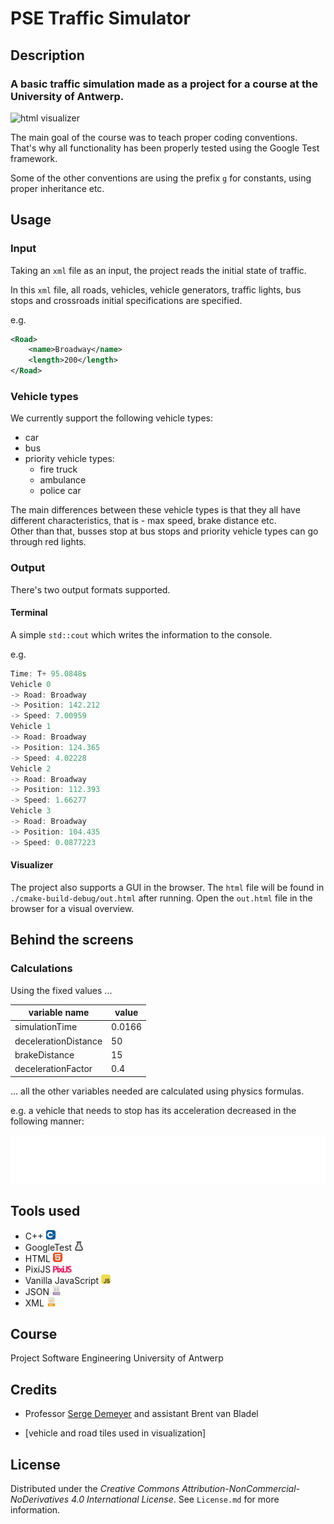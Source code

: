 # PSE Traffic Simulator

## Description

### A basic traffic simulation made as a project for a course at the University of Antwerp.

![html visualizer](images/htmlVisualizer.gif)

The main goal of the course was to teach proper coding conventions. That's why all functionality has been properly
tested using the Google Test framework.

Some of the other conventions are using the prefix `g` for constants, using proper inheritance etc.

## Usage

### Input

Taking an `xml` file as an input, the project reads the initial state of traffic.

In this `xml` file, all roads, vehicles, vehicle generators, traffic lights, bus stops and crossroads initial
specifications are specified.

e.g.

```xml
<Road>
    <name>Broadway</name>
    <length>200</length>
</Road>
```

### Vehicle types

We currently support the following vehicle types:

- car
- bus
- priority vehicle types:
    - fire truck
    - ambulance
    - police car

The main differences between these vehicle types is that they all have different characteristics, that is - max speed,
brake distance etc. <br/>
Other than that, busses stop at bus stops and priority vehicle types can go through red lights.

### Output

There's two output formats supported.

#### Terminal

A simple `std::cout` which writes the information to the console.

e.g.

```cpp
Time: T+ 95.0848s
Vehicle 0
-> Road: Broadway
-> Position: 142.212
-> Speed: 7.00959
Vehicle 1
-> Road: Broadway
-> Position: 124.365
-> Speed: 4.02228
Vehicle 2
-> Road: Broadway
-> Position: 112.393
-> Speed: 1.66277
Vehicle 3
-> Road: Broadway
-> Position: 104.435
-> Speed: 0.0877223
```

#### Visualizer

The project also supports a GUI in the browser. The `html` file will be found in `./cmake-build-debug/out.html` after
running. Open the `out.html` file in the browser for a visual overview.

## Behind the screens

### Calculations

Using the fixed values ...

| variable name        | value  |
| -------------------- | ------ |
| simulationTime       | 0.0166 |
| decelerationDistance | 50     |
| brakeDistance        | 15     |
| decelerationFactor   | 0.4    |

... all the other variables needed are calculated using physics formulas.

e.g. a vehicle that needs to stop has its acceleration decreased in the following manner:

![equation1](images/equation.svg)

## Tools used

- C++ <img src="images/icons/CPP.svg" width="15">
- GoogleTest <img src="images/icons/gtest.svg" width="15">
- HTML <img src="images/icons/HTML.svg" width="15">
- PixiJS <img src="images/icons/pixijs.svg" width="30">
- Vanilla JavaScript <img src="images/icons/JavaScript.svg" width="15">
- JSON  <img src="images/icons/json.png" width="15">
- XML <img src="images/icons/XML.svg" width="15">

## Course

Project Software Engineering University of Antwerp

## Credits

- Professor [Serge Demeyer](https://github.com/sergedemeyer) and assistant Brent van Bladel

- [vehicle and road tiles used in visualization]

## License

Distributed under the _Creative Commons Attribution-NonCommercial-NoDerivatives 4.0 International License_.
See `License.md` for more information.